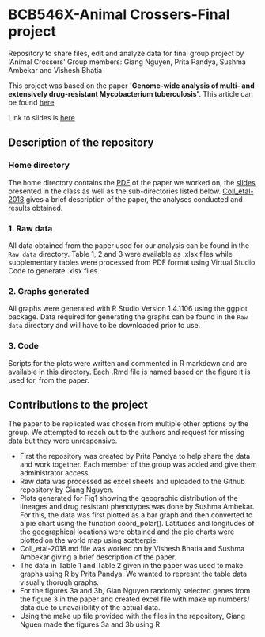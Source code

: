 # BCB546X-Animal Crossers-Final project
Repository to share files, edit and analyze data for final group project by 'Animal Crossers'
Group members: Giang Nguyen, Prita Pandya, Sushma Ambekar and Vishesh Bhatia

This project was based on the paper **'Genome-wide analysis of multi- and extensively drug-resistant Mycobacterium tuberculosis'**. 
This article can be found [here](https://www.nature.com/articles/s41588-017-0029-0)

Link to slides is [here](https://docs.google.com/presentation/d/1OJUet5GiwK73JQydTlY5F9cYvHcFAhv6V80tJf5jthI/edit?usp=sharing)

## Description of the repository

### Home directory
The home directory contains the [PDF](https://github.com/cancerianvscancer/BCB546--FINAL-GROUP-PROJECT/blob/main/Coll_etal-2018.pdf) of the paper we worked on, the [slides](https://github.com/cancerianvscancer/BCB546--FINAL-GROUP-PROJECT/blob/main/Final%20project-%20Animal%20crosssers.pdf) presented in the class as well as the sub-directories listed below. [Coll_etal-2018](https://github.com/cancerianvscancer/BCB546--FINAL-GROUP-PROJECT/blob/main/Coll_etal-2018.md) gives a brief description of the paper, the analyses conducted and results obtained.

### 1. Raw data
All data obtained from the paper used for our analysis can be found in the `Raw data` directory. Table 1, 2 and 3 were available as .xlsx files while supplementary tables were processed from PDF format using Virtual Studio Code to generate .xlsx files.

### 2. Graphs generated
All graphs were generated with R Studio Version 1.4.1106 using the ggplot package. Data required for generating the graphs can be found in the `Raw data` directory and will have to be downloaded prior to use.

### 3. Code
Scripts for the plots were written and commented in R markdown and are available in this directory. Each .Rmd file is named based on the figure it is used for, from the paper.

## Contributions to the project
The paper to be replicated was chosen from multiple other options by the group. We attempted to reach out to the authors and request for missing data but they were unresponsive.

- First the repository was created by Prita Pandya to help share the data and work together. Each member of the group was added and give them administrator access. 
- Raw data was processed as excel sheets and uploaded to the Github repository by Giang Nguyen.
- Plots generated for Fig1 showing the geographic distribution of the lineages and drug resistant phenotypes was done by Sushma Ambekar. For this, the data was first plotted as a bar graph and then converted to a pie chart using the function coord_polar(). Latitudes and longitudes of the geographical locations were obtained and the pie charts were plotted on the world map using scatterpie.
- Coll_etal-2018.md file was worked on by Vishesh Bhatia and Sushma Ambekar giving a brief description of the paper.
- The data in Table 1 and Table 2 given in the paper was used to make graphs using R by Prita Pandya. We wanted to represnt the table data visually thorugh graphs.
- For the figures 3a and 3b, Gian Nguyen randomly selected genes from the figure 3 in the paper and created excel file with make up numbers/ data due to unavailibility of the     actual data. 
- Using the make up file provided with the files in the repository, Giang Nguen made the figures 3a and 3b using R
